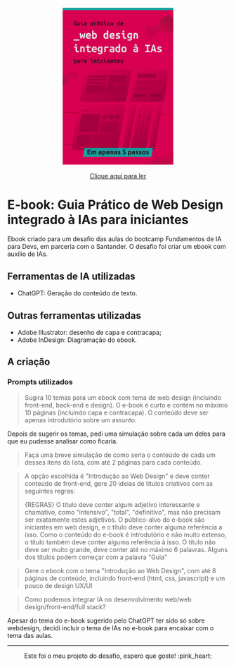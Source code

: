 <p align="center">
    <a href="https://github.com/maya-franca/dio-lab-desafios-ebook/raw/main/outputs/ebook.pdf">
        <img src="assets/capa.png" style="width: 50%">
    </a>
</p>

<p align="center"><a href="https://github.com/maya-franca/dio-lab-desafios-ebook/raw/main/outputs/ebook.pdf">Clique aqui para ler</a></p>

# E-book: Guia Prático de Web Design integrado à IAs para iniciantes

Ebook criado para um desafio das aulas do bootcamp Fundamentos de IA para Devs, em parceria com o Santander. O desafio foi criar um ebook com auxílio de IAs. 

## Ferramentas de IA utilizadas 
- ChatGPT: Geração do conteúdo de texto. 

## Outras ferramentas utilizadas 
- Adobe Illustrator: desenho de capa e contracapa; 
- Adobe InDesign: Diagramação do ebook. 

## A criação 

### Prompts utilizados 

> Sugira 10 temas para um ebook com tema de web design (incluindo front-end, back-end e design). O e-book é curto e contém no máximo 10 páginas (incluindo capa e contracapa). O conteúdo deve ser apenas introdutório sobre um assunto. 

Depois de sugerir os temas, pedi uma simulação sobre cada um deles para que eu pudesse analisar como ficaria. 

> Faça uma breve simulação de como seria o conteúdo de cada um desses itens da lista, com até 2 páginas para cada conteúdo. 

> A opção escolhida é "Introdução ao Web Design" e deve conter conteúdo de front-end, gere 20 ideias de títulos criativos com as seguintes regras: 
> 
> {REGRAS}
> O título deve conter algum adjetivo interessante e chamativo, como "intensivo", "total", "definitivo", mas não precisam ser exatamente estes adjetivos. 
> O público-alvo do e-book são iniciantes em web design, e o título deve conter alguma referência a isso. 
> Como o conteúdo do e-book é introdutório e não muito extenso, o título também deve conter alguma referência à isso. 
> O título não deve ser muito grande, deve conter até no máximo 6 palavras. 
> Alguns dos títulos podem começar com a palavra "Guia" 

> Gere o ebook com o tema "Introdução ao Web Design", com até 8 páginas de conteúdo, incluindo front-end (html, css, javascript) e um pouco de design UX/UI

> Como podemos integrar IA no desenvolvimento web/web design/front-end/full stack?

Apesar do tema do e-book sugerido pelo ChatGPT ter sido só sobre webdesign, decidi incluir o tema de IAs no e-book para encaixar com o tema das aulas. 

---

<p align="center">Este foi o meu projeto do desafio, espero que goste! :pink_heart:</p>
